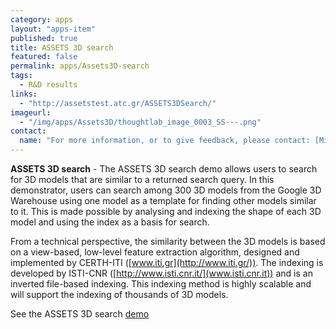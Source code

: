 ```yaml
---
category: apps
layout: "apps-item"
published: true
title: ASSETS 3D search
featured: false
permalink: apps/Assets3D-search
tags: 
  - R&D results
links: 
  - "http://assetstest.atc.gr/ASSETS3DSearch/"
imageurl: 
  - "/img/apps/Assets3D/thoughtlab_image_0003_SS---.png"
contact: 
  name: "For more information, or to give feedback, please contact: [Michalis Lazaridis](lazar@iti.gr)"
---
```

**ASSETS 3D search** - The ASSETS 3D search demo allows users to search for 3D models that are similar to a returned search query. In this demonstrator, users can search among 300 3D models from the Google 3D Warehouse using one model as a template for finding other models similar to it. This is made possible by analysing and indexing the shape of each 3D model and using the index as a basis for search.

From a technical perspective, the similarity between the 3D models is based on a view-based, low-level feature extraction algorithm, designed and implemented by CERTH-ITI ([www.iti.gr](http://www.iti.gr/)). The indexing is developed by ISTI-CNR ([http://www.isti.cnr.it/](www.isti.cnr.it)) and is an inverted file-based indexing. This indexing method is highly scalable and will support the indexing of thousands of 3D models.

See the ASSETS 3D search [demo](http://assetstest.atc.gr/ASSETS3DSearch/)
